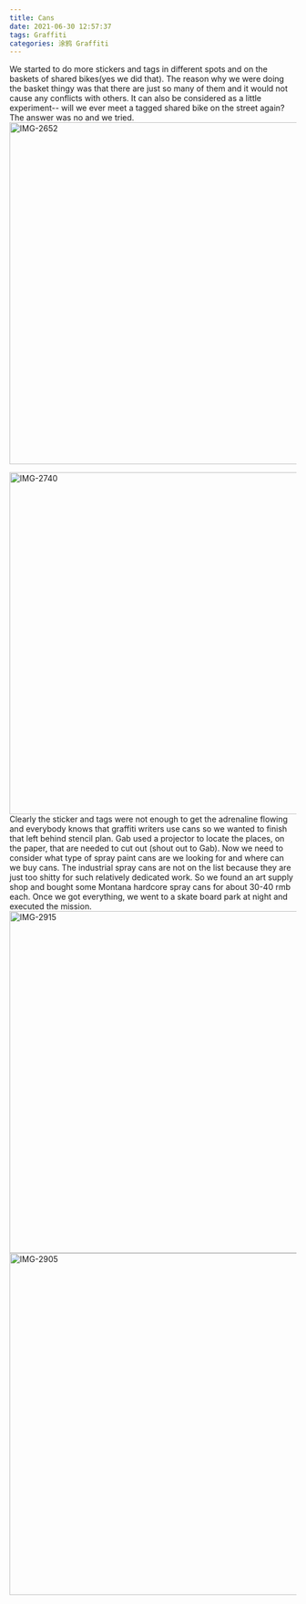 ```yaml
---
title: Cans
date: 2021-06-30 12:57:37
tags: Graffiti
categories: 涂鸦 Graffiti
---
```

We started to do more stickers and tags in different spots and on the baskets of shared bikes(yes we did that). The reason why we were doing the basket thingy was that there are just so many of them and it would not cause any conflicts with others. It can also be considered as a little experiment-- will we ever meet a tagged shared bike on the street again? The answer was no and we tried.
<a href="https://ibb.co/zF0df89"><img src="https://i.ibb.co/jz1t4V0/IMG-2652.jpg" alt="IMG-2652" border="0" width="600"></a>
<!-- more -->
<a href="https://ibb.co/gScBkC4"><img src="https://i.ibb.co/X7GvcTY/IMG-2740.jpg" alt="IMG-2740" border="0" width="600"></a> 
Clearly the sticker and tags were not enough to get the adrenaline flowing and everybody knows that graffiti writers use cans so we wanted to finish that left behind stencil plan. Gab used a projector to locate the places, on the paper, that are needed to cut out (shout out to Gab).
Now we need to consider what type of spray paint cans are we looking for and where can we buy cans. The industrial spray cans are not on the list because they are just too shitty for such relatively dedicated work. So we found an art supply shop and bought some Montana hardcore spray cans for about 30-40 rmb each. Once we got everything, we went to a skate board park at night and executed the mission.
<a href="https://ibb.co/TttpwYt"><img src="https://i.ibb.co/jDDB8bD/IMG-2915.jpg" alt="IMG-2915" border="0" width="600"></a>
<a href="https://ibb.co/JQptgkh"><img src="https://i.ibb.co/fvNFL0c/IMG-2905.jpg" alt="IMG-2905" border="0" width="600"></a>
